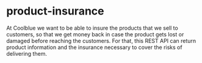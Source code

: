 # product-insurance
At Coolblue we want to be able to insure the products that we sell to customers, so that we get money back in case the product gets lost or damaged before reaching the customers. For that, this REST API can return product information and the insurance necessary to cover the risks of delivering them.
